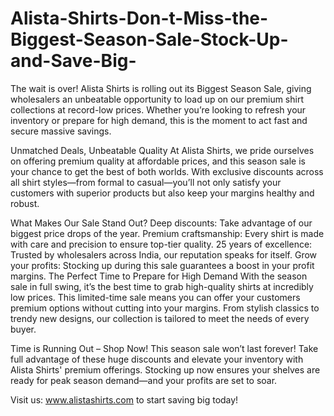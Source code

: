 # Alista-Shirts-Don-t-Miss-the-Biggest-Season-Sale-Stock-Up-and-Save-Big-
The wait is over! Alista Shirts is rolling out its Biggest Season Sale, giving wholesalers an unbeatable opportunity to load up on our premium shirt collections at record-low prices. Whether you’re looking to refresh your inventory or prepare for high demand, this is the moment to act fast and secure massive savings.

Unmatched Deals, Unbeatable Quality
At Alista Shirts, we pride ourselves on offering premium quality at affordable prices, and this season sale is your chance to get the best of both worlds. With exclusive discounts across all shirt styles—from formal to casual—you’ll not only satisfy your customers with superior products but also keep your margins healthy and robust.

What Makes Our Sale Stand Out?
Deep discounts: Take advantage of our biggest price drops of the year.
Premium craftsmanship: Every shirt is made with care and precision to ensure top-tier quality.
25 years of excellence: Trusted by wholesalers across India, our reputation speaks for itself.
Grow your profits: Stocking up during this sale guarantees a boost in your profit margins.
The Perfect Time to Prepare for High Demand
With the season sale in full swing, it’s the best time to grab high-quality shirts at incredibly low prices. This limited-time sale means you can offer your customers premium options without cutting into your margins. From stylish classics to trendy new designs, our collection is tailored to meet the needs of every buyer.

Time is Running Out – Shop Now!
This season sale won’t last forever! Take full advantage of these huge discounts and elevate your inventory with Alista Shirts' premium offerings. Stocking up now ensures your shelves are ready for peak season demand—and your profits are set to soar.

Visit us: www.alistashirts.com to start saving big today!
